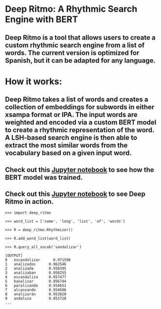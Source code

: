 # Deep Ritmo: A Rhythmic Search Engine with BERT

## Deep Ritmo is a tool that allows users to create a custom rhythmic search engine from a list of words. The current version is optimized for Spanish, but it can be adapted for any language.

# How it works:

## Deep Ritmo takes a list of words and creates a collection of embeddings for subwords in either xsampa format or IPA. The input words are weighted and encoded via a custom BERT model to create a rhythmic representation of the word. A LSH-based search engine is then able to extract the most similar words from the vocabulary based on a given input word.

## Check out this [Jupyter notebook](https://github.com/s-cafferty-nlp/deep_ritmo/blob/main/deep_ritmo_trainer_BERT.ipynb) to see how the BERT model was trained.

## Check out this [Jupyter notebook](https://github.com/s-cafferty-nlp/deep_ritmo/blob/main/deep_ritmo.ipynb) to see Deep Ritmo in action.

```
>>> import deep_ritmo

>>> word_list = ['some', 'long', 'list', 'of', 'words']

>>> R = deep_ritmo.Rhythmizer()

>>> R.add_word_list(word_list)

>>> R.query_all_vocab('vandalizar')

[OUTPUT]
0	escandalizar	  0.971598
1	analizados	    0.962546
2	analizada	    0.958395
3	analizaban	    0.958255
4	escandaliza	    0.957477
5	banalizar	    0.956744
6	paralizando	    0.954651
7	alcanzando	    0.954586
8	analizarán	    0.953820
9	andaluza	    0.953720
...
```
